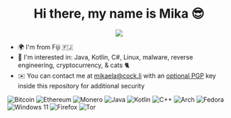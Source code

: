 

  <h1 align="center">Hi there, my name is Mika 😎</h1>
</p>
<p align="center">
  <img src="https://github.com/user-attachments/assets/4fb855e8-bb1b-42c7-9106-c4342c186032" />
</p>


* 🌍  I'm from Fiji  🇫🇯
* 🧠  I'm interested in: Java, Kotlin, C#, Linux, malware, reverse engineering, cryptocurrency, & cats 🐈
* ✉️  You can contact me at mikaela@cock.li with an [optional PGP](https://github.com/mikaela9/mikaela9/blob/main/PGP) key inside this repository for additional security
                                        
                              
![Bitcoin](https://img.shields.io/badge/bitcoin-2F3134?style=for-the-badge&logo=bitcoin&logoColor=white)  ![Ethereum](https://img.shields.io/badge/Ethereum-3C3C3D?style=for-the-badge&logo=Ethereum&logoColor=white)  ![Monero](https://img.shields.io/badge/monero-FF6600?style=for-the-badge&logo=monero&logoColor=white) ![Java](https://img.shields.io/badge/java-%23ED8B00.svg?style=for-the-badge&logo=openjdk&logoColor=white) ![Kotlin](https://img.shields.io/badge/kotlin-%237F52FF.svg?style=for-the-badge&logo=kotlin&logoColor=white) ![C++](https://img.shields.io/badge/c++-%2300599C.svg?style=for-the-badge&logo=c%2B%2B&logoColor=white) ![Arch](https://img.shields.io/badge/Arch%20Linux-1793D1?logo=arch-linux&logoColor=fff&style=for-the-badge) ![Fedora](https://img.shields.io/badge/Fedora-294172?style=for-the-badge&logo=fedora&logoColor=white) ![Windows 11](https://img.shields.io/badge/Windows%2011-%230079d5.svg?style=for-the-badge&logo=Windows%2011&logoColor=white) ![Firefox](https://img.shields.io/badge/Firefox-FF7139?style=for-the-badge&logo=Firefox-Browser&logoColor=white) ![Tor](https://img.shields.io/badge/Tor-7D4698?style=for-the-badge&logo=Tor-Browser&logoColor=white)
